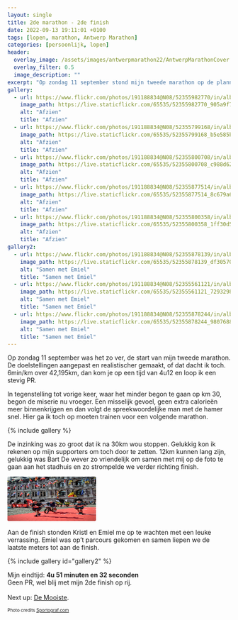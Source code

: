 ```yaml
---
layout: single
title: 2de marathon - 2de finish
date: 2022-09-13 19:11:01 +0100
tags: [lopen, marathon, Antwerp Marathon]
categories: [persoonlijk, lopen]
header:
  overlay_image: /assets/images/antwerpmarathon22/AntwerpMarathonCover.jpg
  overlay_filter: 0.5
  image_description: ""
excerpt: "Op zondag 11 september stond mijn tweede marathon op de planning. Een realistische doelstelling en een inzinking later ben ik toch trots op mijn 2de finish op rij."
gallery:
  - url: https://www.flickr.com/photos/191188834@N08/52355982770/in/album-72177720302069701/
    image_path: https://live.staticflickr.com/65535/52355982770_905a9f76d8_n.jpg
    alt: "Afzien"
    title: "Afzien"
  - url: https://www.flickr.com/photos/191188834@N08/52355799168/in/album-72177720302069701/
    image_path: https://live.staticflickr.com/65535/52355799168_b5e585b784_n.jpg
    alt: "Afzien"
    title: "Afzien"
  - url: https://www.flickr.com/photos/191188834@N08/52355800708/in/album-72177720302069701/
    image_path: https://live.staticflickr.com/65535/52355800708_c988d625e9_n.jpg
    alt: "Afzien"
    title: "Afzien"
  - url: https://www.flickr.com/photos/191188834@N08/52355877514/in/album-72177720302069701/
    image_path: https://live.staticflickr.com/65535/52355877514_8c679a6d50_n.jpg
    alt: "Afzien"
    title: "Afzien"
  - url: https://www.flickr.com/photos/191188834@N08/52355800358/in/album-72177720302069701/
    image_path: https://live.staticflickr.com/65535/52355800358_1ff30d54c0_n.jpg
    alt: "Afzien"
    title: "Afzien"
gallery2:
  - url: https://www.flickr.com/photos/191188834@N08/52355878139/in/album-72177720302069701/
    image_path: https://live.staticflickr.com/65535/52355878139_df30570f30_c.jpg
    alt: "Samen met Emiel"
    title: "Samen met Emiel"
  - url: https://www.flickr.com/photos/191188834@N08/52355561121/in/album-72177720302069701/
    image_path: https://live.staticflickr.com/65535/52355561121_7293298dca_c.jpg
    alt: "Samen met Emiel"
    title: "Samen met Emiel"
  - url: https://www.flickr.com/photos/191188834@N08/52355878244/in/album-72177720302069701/
    image_path: https://live.staticflickr.com/65535/52355878244_98076888dd_b.jpg
    alt: "Samen met Emiel"
    title: "Samen met Emiel"
---
```

Op zondag 11 september was het zo ver, de start van mijn tweede marathon. De doelstellingen aangepast en realistischer gemaakt, of dat dacht ik toch. 6min/km over 42,195km, dan kom je op een tijd van 4u12 en loop ik een stevig PR.

In tegenstelling tot vorige keer, waar het minder begon te gaan op km 30, begon de miserie nu vroeger. Een misselijk gevoel, geen extra calorieën meer binnenkrijgen en dan volgt de spreekwoordelijke man met de hamer snel. Hier ga ik toch op moeten trainen voor een volgende marathon.

{% include gallery %}


De inzinking was zo groot dat ik na 30km wou stoppen. Gelukkig kon ik rekenen op mijn supporters om toch door te zetten. 12km kunnen lang zijn, gelukkig was Bart De wever zo vriendelijk om samen met mij op de foto te gaan aan het stadhuis en zo strompelde we verder richting finish.

<img src="/assets/images/antwerpmarathon22/BartDeWever.jpg" width="200" height="100" style="border-radius:2%">

Aan de finish stonden Kristl en Emiel me op te wachten met een leuke verrassing. Emiel was op’t parcours gekomen en samen liepen we de laatste meters tot aan de finish.

{% include gallery id="gallery2" %}

Mijn eindtijd: <b>4u 51 minuten en 32 seconden</b> <br />
Geen PR, wel blij met mijn 2de finish op rij.<br />
<br />
Next up: <a href="https://www.nnmarathonrotterdam.nl">De Mooiste</a>.

<p style="font-size: 10px;">Photo credits <a href="https://www.sportograf.com">Sportograf.com</a></p>